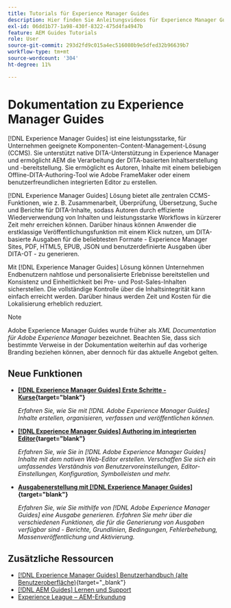 ```yaml
---
title: Tutorials für Experience Manager Guides
description: Hier finden Sie Anleitungsvideos für Experience Manager Guides (früher XML Documentation for Adobe Experience Manager). Erfahren Sie mehr über die native DITA-Unterstützung und das strukturierte Authoring in Experience Manager.
exl-id: 06dd1b77-1a98-430f-8322-475d4fa4947b
feature: AEM Guides Tutorials
role: User
source-git-commit: 293d2fd9c015a4ec516080b9e5dfed32b96639b7
workflow-type: tm+mt
source-wordcount: '304'
ht-degree: 11%

---
```


# Dokumentation zu Experience Manager Guides

[!DNL Experience Manager Guides] ist eine leistungsstarke, für Unternehmen geeignete Komponenten-Content-Management-Lösung (CCMS). Sie unterstützt native DITA-Unterstützung in Experience Manager und ermöglicht AEM die Verarbeitung der DITA-basierten Inhaltserstellung und -bereitstellung. Sie ermöglicht es Autoren, Inhalte mit einem beliebigen Offline-DITA-Authoring-Tool wie Adobe FrameMaker oder einem benutzerfreundlichen integrierten Editor zu erstellen.

[!DNL Experience Manager Guides] Lösung bietet alle zentralen CCMS-Funktionen, wie z. B. Zusammenarbeit, Überprüfung, Übersetzung, Suche und Berichte für DITA-Inhalte, sodass Autoren durch effiziente Wiederverwendung von Inhalten und leistungsstarke Workflows in kürzerer Zeit mehr erreichen können. Darüber hinaus können Anwender die erstklassige Veröffentlichungsfunktion mit einem Klick nutzen, um DITA-basierte Ausgaben für die beliebtesten Formate - Experience Manager Sites, PDF, HTML5, EPUB, JSON und benutzerdefinierte Ausgaben über DITA-OT - zu generieren.

Mit [!DNL Experience Manager Guides] Lösung können Unternehmen Endbenutzern nahtlose und personalisierte Erlebnisse bereitstellen und Konsistenz und Einheitlichkeit bei Pre- und Post-Sales-Inhalten sicherstellen. Die vollständige Kontrolle über die Inhaltsintegrität kann einfach erreicht werden. Darüber hinaus werden Zeit und Kosten für die Lokalisierung erheblich reduziert.

>[!NOTE]
> 
> Adobe Experience Manager Guides wurde früher als _XML Documentation für Adobe Experience Manager_ bezeichnet. Beachten Sie, dass sich bestimmte Verweise in der Dokumentation weiterhin auf das vorherige Branding beziehen können, aber dennoch für das aktuelle Angebot gelten.

## Neue Funktionen

* **[[!DNL Experience Manager Guides] Erste Schritte - Kurse](https://experienceleague.adobe.com/docs/experience-manager-guides-learn/videos/getting-started/overview.html?lang=de){target="blank"}**

  _Erfahren Sie, wie Sie mit [!DNL Adobe Experience Manager Guides] Inhalte erstellen, organisieren, verfassen und veröffentlichen können._

* **[[!DNL Experience Manager Guides] Authoring im integrierten Editor](https://experienceleague.adobe.com/docs/experience-manager-guides-learn/videos/advanced-user-guide/overview.html?lang=de){target="blank"}**

  _Erfahren Sie, wie Sie in [!DNL Adobe Experience Manager Guides] Inhalte mit dem nativen Web-Editor erstellen. Verschaffen Sie sich ein umfassendes Verständnis von Benutzervoreinstellungen, Editor-Einstellungen, Konfiguration, Symbolleisten und mehr._

* **[Ausgabenerstellung mit [!DNL Experience Manager Guides]](https://experienceleague.adobe.com/docs/experience-manager-guides-learn/videos/output-generation/overview.html?lang=de){target="blank"}**

  _Erfahren Sie, wie Sie mithilfe von [!DNL Adobe Experience Manager Guides] eine Ausgabe generieren. Erfahren Sie mehr über die verschiedenen Funktionen, die für die Generierung von Ausgaben verfügbar sind - Berichte, Grundlinien, Bedingungen, Fehlerbehebung, Massenveröffentlichung und Aktivierung._


## Zusätzliche Ressourcen

* [[!DNL Experience Manager Guides] Benutzerhandbuch (alte Benutzeroberfläche)](https://experienceleague.adobe.com/de/docs/experience-manager-guides/using-old-ui/overview){target="_blank"}
* [[!DNL AEM Guides] Lernen und Support](https://helpx.adobe.com/de/support/xml-documentation-for-experience-manager.html)
* [Experience League – AEM-Erkundung](https://business.adobe.com/de/products/experience-manager/adobe-experience-manager.html)

